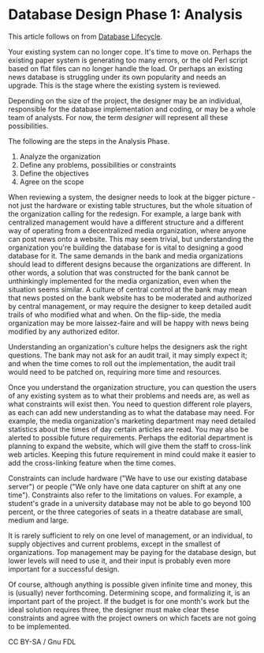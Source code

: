 
# Database Design Phase 1: Analysis

This article follows on from [Database Lifecycle](database-lifecycle.md).


Your existing system can no longer cope. It's time to move on. Perhaps the existing paper system is generating too many errors, or the old Perl script based on flat files can no longer handle the load. Or perhaps an existing news database is struggling under its own popularity and needs an upgrade. This is the stage where the existing system is reviewed.


Depending on the size of the project, the designer may be an individual, responsible for the database implementation and coding, or may be a whole team of analysts. For now, the term *designer* will represent all these possibilities.


The following are the steps in the Analysis Phase.


1. Analyze the organization
1. Define any problems, possibilities or constraints
1. Define the objectives
1. Agree on the scope


When reviewing a system, the designer needs to look at the bigger picture - not just the hardware or existing table structures, but the whole situation of the organization calling for the redesign. For example, a large bank with centralized management would have a different structure and a different way of operating from a decentralized media organization, where anyone can post news onto a website. This may seem trivial, but understanding the organization you're building the database for is vital to designing a good database for it. The same demands in the bank and media organizations should lead to different designs because the organizations are different. In other words, a solution that was constructed for the bank cannot be unthinkingly implemented for the media organization, even when the situation seems similar. A culture of central control at the bank may mean that news posted on the bank website has to be moderated and authorized by central management, or may require the designer to keep detailed audit trails of who modified what and when. On the flip-side, the media organization may be more laissez-faire and will be happy with news being modified by any authorized editor.


Understanding an organization's culture helps the designers ask the right questions. The bank may not ask for an audit trail, it may simply expect it; and when the time comes to roll out the implementation, the audit trail would need to be patched on, requiring more time and resources.


Once you understand the organization structure, you can question the users of any existing system as to what their problems and needs are, as well as what constraints will exist then. You need to question different role players, as each can add new understanding as to what the database may need. For example, the media organization's marketing department may need detailed statistics about the times of day certain articles are read. You may also be alerted to possible future requirements. Perhaps the editorial department is planning to expand the website, which will give them the staff to cross-link web articles. Keeping this future requirement in mind could make it easier to add the cross-linking feature when the time comes.


Constraints can include hardware ("We have to use our existing database server") or people ("We only have one data capturer on shift at any one time"). Constraints also refer to the limitations on values. For example, a student's grade in a university database may not be able to go beyond 100 percent, or the three categories of seats in a theatre database are small, medium and large.


It is rarely sufficient to rely on one level of management, or an individual, to supply objectives and current problems, except in the smallest of organizations. Top management may be paying for the database design, but lower levels will need to use it, and their input is probably even more important for a successful design.


Of course, although anything is possible given infinite time and money, this is (usually) never forthcoming. Determining scope, and formalizing it, is an important part of the project. If the budget is for one month's work but the ideal solution requires three, the designer must make clear these constraints and agree with the project owners on which facets are not going to be implemented.


CC BY-SA / Gnu FDL

